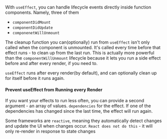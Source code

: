 With `useEffect`, you can handle lifecycle events directly inside function components. Namely, three of them 
* `componentDidMount`
* `componentDidUpdate`
* `componenetWillUnmount`

The cleanup function you can(optionally) run from `useEffect` isn't only called when the component is unmounted. It's called every time before that effect runs - to clean up from the last run. This is actually more powerful than the `componentWillUnmount` lifecycle because it lets you run a side effect before and after every render, if you need to.

`useEffect` runs after every render(by default), and can optionally clean up for itself before it runs again.

#### Prevent useEffect from Running every Render

If you want your effects to run less often, you can provide a second argument - an array of values. `dependencies` for the effect. If one of the dependencies has changed since the last time, the effect will run again.

Some frameworks are `reactive`, meaning they automatically detect changes and update the UI when changes occur. `React does not do this` - it will only re-render in response to state changes